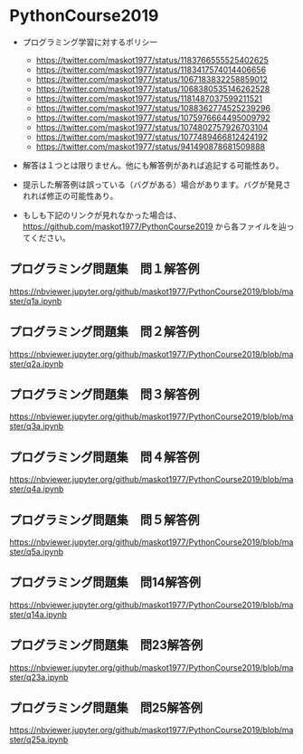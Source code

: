 # PythonCourse2019

* プログラミング学習に対するポリシー
    * https://twitter.com/maskot1977/status/1183766555525402625
    * https://twitter.com/maskot1977/status/1183417574014406656
    * https://twitter.com/maskot1977/status/1067183832258859012
    * https://twitter.com/maskot1977/status/1068380535146262528
    * https://twitter.com/maskot1977/status/1181487037599211521
    * https://twitter.com/maskot1977/status/1088362774525239296
    * https://twitter.com/maskot1977/status/1075976664495009792
    * https://twitter.com/maskot1977/status/1074802757926703104
    * https://twitter.com/maskot1977/status/1077489466812424192
    * https://twitter.com/maskot1977/status/941490878681509888

* 解答は１つとは限りません。他にも解答例があれば追記する可能性あり。
* 提示した解答例は誤っている（バグがある）場合があります。バグが発見されれば修正の可能性あり。    
* もしも下記のリンクが見れなかった場合は、https://github.com/maskot1977/PythonCourse2019 から各ファイルを辿ってください。


## プログラミング問題集　問１解答例

https://nbviewer.jupyter.org/github/maskot1977/PythonCourse2019/blob/master/q1a.ipynb

## プログラミング問題集　問２解答例

https://nbviewer.jupyter.org/github/maskot1977/PythonCourse2019/blob/master/q2a.ipynb

## プログラミング問題集　問３解答例

https://nbviewer.jupyter.org/github/maskot1977/PythonCourse2019/blob/master/q3a.ipynb

## プログラミング問題集　問４解答例

https://nbviewer.jupyter.org/github/maskot1977/PythonCourse2019/blob/master/q4a.ipynb

## プログラミング問題集　問５解答例

https://nbviewer.jupyter.org/github/maskot1977/PythonCourse2019/blob/master/q5a.ipynb

## プログラミング問題集　問14解答例

https://nbviewer.jupyter.org/github/maskot1977/PythonCourse2019/blob/master/q14a.ipynb

## プログラミング問題集　問23解答例

https://nbviewer.jupyter.org/github/maskot1977/PythonCourse2019/blob/master/q23a.ipynb

## プログラミング問題集　問25解答例

https://nbviewer.jupyter.org/github/maskot1977/PythonCourse2019/blob/master/q25a.ipynb
